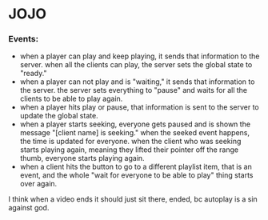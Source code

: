 # JOJO

### Events:

- when a player can play and keep playing, it sends that information to the server. when all the clients can play, the server sets the global state to "ready."
- when a player can not play and is "waiting," it sends that information to the server. the server sets everything to "pause" and waits for all the clients to be able to play again.
- when a player hits play or pause, that information is sent to the server to update the global state.
- when a player starts seeking, everyone gets paused and is shown the message "\[client name] is seeking." when the seeked event happens, the time is updated for everyone. when the client who was seeking starts playing again, meaning they lifted their pointer off the range thumb, everyone starts playing again.
- when a client hits the button to go to a different playlist item, that is an event, and the whole "wait for everyone to be able to play" thing starts over again.

I think when a video ends it should just sit there, ended, bc autoplay is a sin against god.
